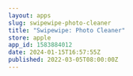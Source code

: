 ```yaml
---
layout: apps
slug: swipewipe-photo-cleaner
title: "Swipewipe: Photo Cleaner"
store: apple
app_id: 1583884012
date: 2024-01-15T16:57:55Z
published: 2022-03-05T08:00:00Z
---
```


